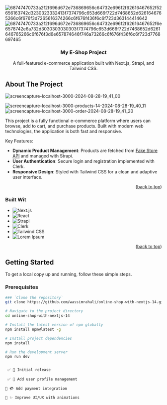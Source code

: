![68747470733a2f2f696d672e736869656c64732e696f2f62616467652f52656163742d3230323332413f7374796c653d666f722d7468652d6261646765266c6f676f3d7265616374266c6f676f436f6c6f723d363144414642](https://github.com/user-attachments/assets/1b691700-07f3-4409-9407-30ebad138d28)![68747470733a2f2f696d672e736869656c64732e696f2f62616467652f6e6578742e6a732d3030303030303f7374796c653d666f722d7468652d6261646765266c6f676f3d6e657874646f746a73266c6f676f436f6c6f723d7768697465](https://github.com/user-attachments/assets/de2c55a2-3c04-4164-9947-05600ce7d59c)
<a id="readme-top"></a>
<br />
<div style="text-color:red" align="center">


  <h3 align="center">My E-Shop Project</h3>

  <p align="center">
    A full-featured e-commerce application built with Next.js, Strapi, and Tailwind CSS.

  </p>
</div>


## About The Project


![screencapture-localhost-3000-2024-08-28-19_41_00](https://github.com/user-attachments/assets/cc8b21f4-6de2-4759-b7d6-0f82bab1f8e9)

![screencapture-localhost-3000-products-14-2024-08-28-19_40_11](https://github.com/user-attachments/assets/0e34e6f3-1650-415b-b551-56e68e83e734)
![screencapture-localhost-3000-order-2024-08-28-19_41_20](https://github.com/user-attachments/assets/10f2a711-e82e-4d43-b187-27f3e30b9f7d)


This project is a fully functional e-commerce platform where users can browse, add to cart, and purchase products. Built with modern web technologies, the application is both fast and responsive.

Key Features:
* **Dynamic Product Management**: Products are fetched from [Fake Store API](https://fakestoreapi.com) and managed with Strapi.
* **User Authentication**: Secure login and registration implemented with Clerk.
* **Responsive Design**: Styled with Tailwind CSS for a clean and adaptive user interface.

<p align="right">(<a href="#readme-top">back to top</a>)</p>

### Built Wit

* ![Next.js](https://img.shields.io/badge/Next.js-000000?style=for-the-badge&logo=nextdotjs&logoColor=white)
* ![React](https://img.shields.io/badge/React-20232A?style=for-the-badge&logo=react&logoColor=61DAFB)
* ![Strapi](https://img.shields.io/badge/Strapi-2E7EEA?style=for-the-badge&logo=strapi&logoColor=white)
* ![Clerk](https://img.shields.io/badge/Clerk-0A0A0A?style=for-the-badge&logo=clerk&logoColor=FFFFFF)
* ![Tailwind CSS](https://img.shields.io/badge/TailwindCSS-38B2AC?style=for-the-badge&logo=tailwind-css&logoColor=white)
* ![Lorem Ipsum](https://img.shields.io/badge/Lorem%20Ipsum-333333?style=for-the-badge&logo=data:image/png;base64,iVBORw0KGgoAAAANSUhEUgAAAAUAAAAFCAYAAACNbyblAAAAHElEQVQI12P4/8/w/wAENzIAAeUHwQhf/8CAAAAABJRU5ErkJggg==&logoColor=white)


<p align="right">(<a href="#readme-top">back to top</a>)</p>

## Getting Started

To get a local copy up and running, follow these simple steps.

### Prerequisites

```sh
### `Clone the repository`
git clone https://github.com/wassimrahali/online-shop-with-nextjs-14.git

# Navigate to the project directory
cd online-shop-with-nextjs-14

# Install the latest version of npm globally
npm install npm@latest -g

# Install project dependencies
npm install

# Run the development server
npm run dev


 ✅ 🎉 Initial release
 
 ✅ 👤 Add user profile management
 
🔴 💳 Add payment integration

🔴 ✨ Improve UI/UX with animations






